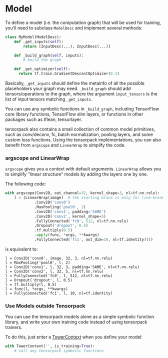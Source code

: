 
# Model

To define a model (i.e. the computation graph) that will be used for training,
you'll need to subclass `ModelDesc` and implement several methods:

```python
class MyModel(ModelDesc):
	def _get_inputs(self):
		return [InputDesc(...), InputDesc(...)]

	def _build_graph(self, inputs):
		# build the graph

	def _get_optimizer(self):
	  return tf.train.GradientDescentOptimizer(0.1)
```

Basically, `_get_inputs` should define the metainfo of all the possible placeholders your graph may need.
`_build_graph` should add tensors/operations to the graph, where
the argument `input_tensors` is the list of input tensors matching `_get_inputs`.

You can use any symbolic functions in `_build_graph`, including TensorFlow core library
functions, TensorFlow slim layers, or functions in other packages such as tflean, tensorlayer.

tensorpack also contains a small collection of common model primitives,
such as conv/deconv, fc, batch normalization, pooling layers, and some custom loss functions.
Using the tensorpack implementations, you can also benefit from `argscope` and `LinearWrap` to
simplify the code.

### argscope and LinearWrap
`argscope` gives you a context with default arguments.
`LinearWrap` allows you to simplify "linear structure" models by
adding the layers one by one.

The following code:
```python
with argscope(Conv2D, out_channel=32, kernel_shape=3, nl=tf.nn.relu):
	l = (LinearWrap(image)  # the starting brace is only for line-breaking
			 .Conv2D('conv0')
			 .MaxPooling('pool0', 2)
			 .Conv2D('conv1', padding='SAME')
			 .Conv2D('conv2', kernel_shape=5)
			 .FullyConnected('fc0', 512, nl=tf.nn.relu)
			 .Dropout('dropout', 0.5)
			 .tf.multiply(0.5)
			 .apply(func, *args, **kwargs)
			 .FullyConnected('fc1', out_dim=10, nl=tf.identity)())
```
is equivalent to:
```
l = Conv2D('conv0', image, 32, 3, nl=tf.nn.relu)
l = MaxPooling('pool0', l, 2)
l = Conv2D('conv1', l, 32, 3, padding='SAME', nl=tf.nn.relu)
l = Conv2D('conv2', l, 32, 5, nl=tf.nn.relu)
l = FullyConnected('fc0', l, 512, nl=tf.nn.relu)
l = Dropout('dropout', l, 0.5)
l = tf.multiply(l, 0.5)
l = func(l, *args, **kwargs)
l = FullyConnected('fc1', l, 10, nl=tf.identity)
```

### Use Models outside Tensorpack

You can use the tensorpack models alone as a simple symbolic function library, and write your own
training code instead of using tensorpack trainers.

To do this, just enter a [TowerContext](http://tensorpack.readthedocs.io/en/latest/modules/tfutils.html#tensorpack.tfutils.TowerContext)
when you define your model:
```python
with TowerContext('', is_training=True):
	# call any tensorpack symbolic functions
```
